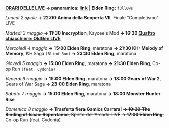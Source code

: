 <b><u>ORARI DELLE LIVE</u></b>
<b>→ panoramica: <a href="https://trello.com/b/iKwdSGf3/sabaku">link</a></b> | <b>Elden Ring:</b> <code>f3ll0ws</code>

<i>Lunedì 2 aprile</i>
<b>→ 22:00 Anima della Scoperta VII</b>, Finale "Completismo" LIVE

<i>Martedì 3 maggio </i>
<b>→ 11:30 Inscryption</b>, Kaycee's Mod
<b>→ 16:30 <a href="https://www.twitch.tv/oldgenproject">Quattro chiacchiere: OldGen LIVE</a></b>

<i>Mercoledì 4 maggio</i>
<b>→ 15:00 Elden Ring</b>, maratona
<b>→ 21:30 KH: Melody of Memory</b>, KH Saga <code>(Blind Run)</code>
<b>→ 23:30 Elden Ring</b>, maratona

<i>Giovedì 5 maggio</i>
<b>→ 15:00 Elden Ring</b>, maratona
<b>→ 21:30 Elden Ring</b>, Co-op Run <code>(feat. Cydonia)</code>

<i>Venerdì 6 maggio</i>
<b>→ 15:00 Elden Ring</b>, maratona
<b>→ 18:00 Gears of War 2</b>, Gears of War Saga
<b>→ 23:00 Elden Ring</b>, maratona

<i>Sabato 7 maggio</i>
<b>→ 15:00 Elden Ring</b>, maratona
<b>→ 18:00 Monster Hunter Rise</b>

<i>Domenica 8 maggio</i>
<b>→ Trasferta fiera Gamics Carrara!</b>
<s><b>→ 10:30 The Binding of Isaac: Repentance</b>, Spirito dell'Arcade LIVE</s>
<s><b>→ 17:00 Elden Ring</b>, Co-op Run (feat. Cydonia)</s>
